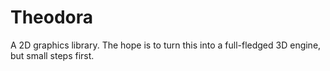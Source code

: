 # Theodora
A 2D graphics library. The hope is to turn this into a full-fledged 3D engine, but small steps first.
